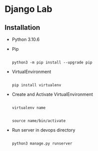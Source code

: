 # Django Lab

## Installation

- Python 3.10.6

- Pip  

	``` 

	python3 -m pip install --upgrade pip 

	```
- VirtualEnvironment

	```

	pip install virtualenv

	```

- Create and Activate VirtualEnvironment

	```

	virtualenv name

	```

	```

	source name/bin/activate

	```

- Run server in devops directory

	```

	python3 manage.py runserver

	```